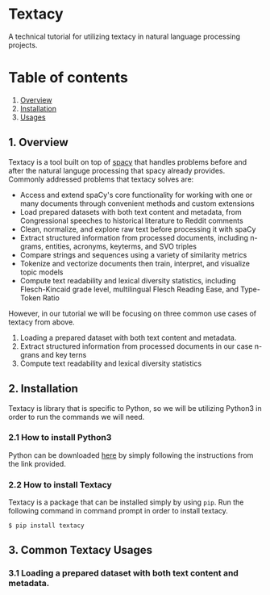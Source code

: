 # Textacy
A technical tutorial for utilizing textacy in natural language processing projects.

# Table of contents
1. [Overview](#overview)
2. [Installation](#installation)
3. [Usages](#usages)

<div id='overview'></div>

## 1. Overview  
Textacy is a tool built on top of [spacy](https://spacy.io/) that handles problems before and after the natural languge processing that spacy already provides. Commonly addressed problems that textacy solves are:
- Access and extend spaCy's core functionality for working with one or many documents through convenient methods and custom extensions
- Load prepared datasets with both text content and metadata, from Congressional speeches to historical literature to Reddit comments
- Clean, normalize, and explore raw text before processing it with spaCy
- Extract structured information from processed documents, including n-grams, entities, acronyms, keyterms, and SVO triples
- Compare strings and sequences using a variety of similarity metrics
- Tokenize and vectorize documents then train, interpret, and visualize topic models
- Compute text readability and lexical diversity statistics, including Flesch-Kincaid grade level, multilingual Flesch Reading Ease, and Type-Token Ratio

However, in our tutorial we will be focusing on three common use cases of textacy from above.
1. Loading a prepared dataset with both text content and metadata.
2. Extract structured information from processed documents in our case n-grans and key terns
3. Compute text readability and lexical diversity statistics

<div id='installation'></div>

## 2. Installation
Textacy is library that is specific to Python, so we will be utilizing Python3 in order to run the commands we will need. 

### 2.1 How to install Python3
Python can be downloaded [here](https://www.python.org/downloads/) by simply following the instructions from the link provided.

### 2.2 How to install Textacy
Textacy is a package that can be installed simply by using `pip`. Run the following command in command prompt in order to install textacy.
```
$ pip install textacy
```

<div id='usages'></div>

## 3. Common Textacy Usages 
### 3.1 Loading a prepared dataset with both text content and metadata.

